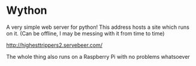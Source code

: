 Wython
======

A very simple web server for python!
This address hosts a site which runs on it. (Can be offline, I may be messing with it from time to time)

http://highesttrippers2.servebeer.com/

The whole thing also runs on a Raspberry Pi with no problems whatsoever
